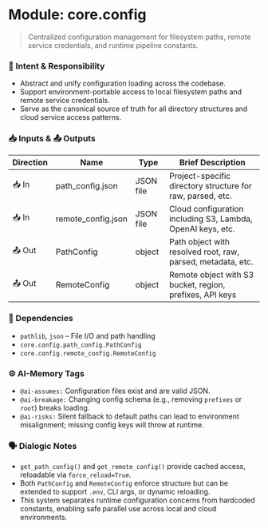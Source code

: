 # Module: core.config
> Centralized configuration management for filesystem paths, remote service credentials, and runtime pipeline constants.

### 🎯 Intent & Responsibility
- Abstract and unify configuration loading across the codebase.
- Support environment-portable access to local filesystem paths and remote service credentials.
- Serve as the canonical source of truth for all directory structures and cloud service access patterns.

### 📥 Inputs & 📤 Outputs
| Direction | Name             | Type      | Brief Description                                            |
|-----------|------------------|-----------|--------------------------------------------------------------|
| 📥 In     | path_config.json  | JSON file | Project-specific directory structure for raw, parsed, etc.   |
| 📥 In     | remote_config.json| JSON file | Cloud configuration including S3, Lambda, OpenAI keys, etc.  |
| 📤 Out    | PathConfig        | object    | Path object with resolved root, raw, parsed, metadata, etc.  |
| 📤 Out    | RemoteConfig      | object    | Remote object with S3 bucket, region, prefixes, API keys     |

### 🔗 Dependencies
- `pathlib`, `json` – File I/O and path handling
- `core.config.path_config.PathConfig`
- `core.config.remote_config.RemoteConfig`

### ⚙️ AI-Memory Tags
- `@ai-assumes:` Configuration files exist and are valid JSON.
- `@ai-breakage:` Changing config schema (e.g., removing `prefixes` or `root`) breaks loading.
- `@ai-risks:` Silent fallback to default paths can lead to environment misalignment; missing config keys will throw at runtime.

### 🗣 Dialogic Notes
- `get_path_config()` and `get_remote_config()` provide cached access, reloadable via `force_reload=True`.
- Both `PathConfig` and `RemoteConfig` enforce structure but can be extended to support `.env`, CLI args, or dynamic reloading.
- This system separates runtime configuration concerns from hardcoded constants, enabling safe parallel use across local and cloud environments.
